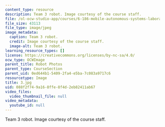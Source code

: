 ```yaml
---
content_type: resource
description: Team 3 robot. Image courtesy of the course staff.
file: /ol-ocw-studio-app/courses/6-186-mobile-autonomous-systems-laboratory-january-iap-2005/088f2f749a168ffe8f4d2eb82411ab67_3.jpg
file_size: 43113
file_type: image/jpeg
image_metadata:
  caption: Team 3 robot.
  credit: Image courtesy of the course staff.
  image-alt: Team 3 robot.
learning_resource_types: []
license: https://creativecommons.org/licenses/by-nc-sa/4.0/
ocw_type: OCWImage
parent_title: Robot Photos
parent_type: CourseSection
parent_uid: 0ed644b1-5409-2fa4-e5ba-7c083a9717c6
resourcetype: Image
title: 3.jpg
uid: 088f2f74-9a16-8ffe-8f4d-2eb82411ab67
video_files:
  video_thumbnail_file: null
video_metadata:
  youtube_id: null
---
```

Team 3 robot. Image courtesy of the course staff.